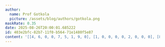 ```yaml
---
author:
  name: Prof Gotkola
  picture: /assets/blog/authors/gotkola.png
maskRate: 0.35
date: 2025-08-26T20:00:01.685222
id: 403e2bfc-82b7-11f0-b564-71e1480f5e87
content: '[[4, 6, 0, 0, 7, 5, 1, 9, 0], [1, 0, 0, 0, 0, 2, 0, 0, 0], [8, 2, 0, 9, 0, 1, 3, 6, 5], [7, 8, 4, 1, 9, 3, 5, 2, 6], [0, 0, 9, 6, 2, 4, 0, 0, 8], [6, 1, 0, 5, 0, 7, 4, 3, 9], [9, 3, 6, 4, 0, 8, 0, 7, 1], [2, 0, 8, 0, 1, 9, 6, 0, 0], [0, 0, 1, 2, 0, 0, 9, 8, 4]]'
---
```

